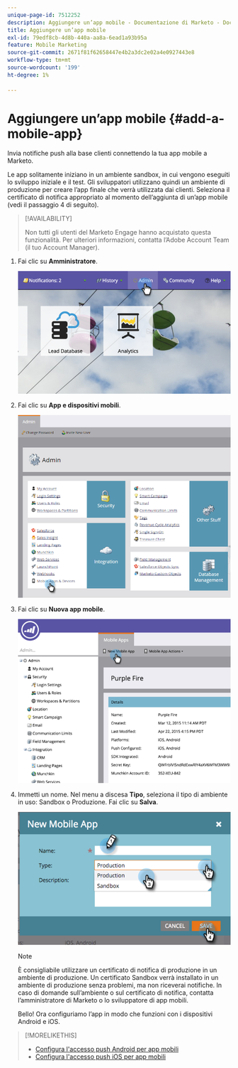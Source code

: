 ```yaml
---
unique-page-id: 7512252
description: Aggiungere un’app mobile - Documentazione di Marketo - Documentazione del prodotto
title: Aggiungere un’app mobile
exl-id: 79edf8cb-4d8b-440a-aa8a-6ead1a93b95a
feature: Mobile Marketing
source-git-commit: 2671f81f62658447e4b2a3dc2e02a4e0927443e8
workflow-type: tm+mt
source-wordcount: '199'
ht-degree: 1%

---
```


# Aggiungere un’app mobile {#add-a-mobile-app}

Invia notifiche push alla base clienti connettendo la tua app mobile a Marketo.

Le app solitamente iniziano in un ambiente sandbox, in cui vengono eseguiti lo sviluppo iniziale e il test. Gli sviluppatori utilizzano quindi un ambiente di produzione per creare l’app finale che verrà utilizzata dai clienti. Seleziona il certificato di notifica appropriato al momento dell’aggiunta di un’app mobile (vedi il passaggio 4 di seguito).

>[!AVAILABILITY]
>
>
>Non tutti gli utenti del Marketo Engage hanno acquistato questa funzionalità. Per ulteriori informazioni, contatta l’Adobe Account Team (il tuo Account Manager).

1. Fai clic su **Amministratore**.

   ![](assets/image2015-4-22-16-3a12-3a32.png)

1. Fai clic su **App e dispositivi mobili**.

   ![](assets/image2016-1-12-15-3a42-3a30.png)

1. Fai clic su **Nuova app mobile**.

   ![](assets/image2015-4-22-16-3a17-3a15.png)

1. Immetti un nome. Nel menu a discesa **Tipo**, seleziona il tipo di ambiente in uso: Sandbox o Produzione. Fai clic su **Salva**.

   ![](assets/image2015-11-18-15-3a52-3a15.png)

   >[!NOTE]
   >
   >È consigliabile utilizzare un certificato di notifica di produzione in un ambiente di produzione. Un certificato Sandbox verrà installato in un ambiente di produzione senza problemi, ma non riceverai notifiche. In caso di domande sull’ambiente o sul certificato di notifica, contatta l’amministratore di Marketo o lo sviluppatore di app mobili.

   Bello! Ora configuriamo l’app in modo che funzioni con i dispositivi Android e iOS.

>[!MORELIKETHIS]
>
>* [Configura l&#39;accesso push Android per app mobili](/help/marketo/product-docs/mobile-marketing/admin/configure-mobile-app-android-push-access.md)
>* [Configura l&#39;accesso push iOS per app mobili](/help/marketo/product-docs/mobile-marketing/admin/configure-mobile-app-ios-push-access.md)
